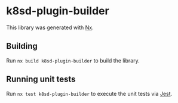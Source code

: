 # k8sd-plugin-builder

This library was generated with [Nx](https://nx.dev).

## Building

Run `nx build k8sd-plugin-builder` to build the library.

## Running unit tests

Run `nx test k8sd-plugin-builder` to execute the unit tests via [Jest](https://jestjs.io).
